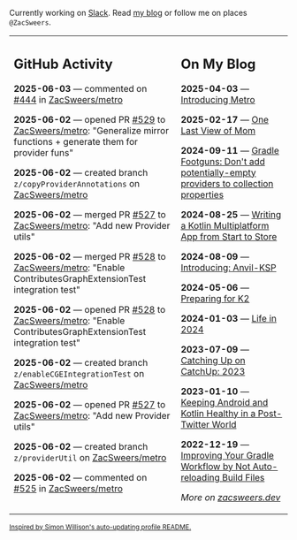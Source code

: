 Currently working on [Slack](https://slack.com/). Read [my blog](https://zacsweers.dev/) or follow me on places `@ZacSweers`.

<table><tr><td valign="top" width="60%">

## GitHub Activity
<!-- githubActivity starts -->
**2025-06-03** — commented on [#444](https://github.com/ZacSweers/metro/issues/444#issuecomment-2935470087) in [ZacSweers/metro](https://github.com/ZacSweers/metro)

**2025-06-02** — opened PR [#529](https://github.com/ZacSweers/metro/pull/529) to [ZacSweers/metro](https://github.com/ZacSweers/metro): "Generalize mirror functions + generate them for provider funs"

**2025-06-02** — created branch `z/copyProviderAnnotations` on [ZacSweers/metro](https://github.com/ZacSweers/metro)

**2025-06-02** — merged PR [#527](https://github.com/ZacSweers/metro/pull/527) to [ZacSweers/metro](https://github.com/ZacSweers/metro): "Add new Provider utils"

**2025-06-02** — merged PR [#528](https://github.com/ZacSweers/metro/pull/528) to [ZacSweers/metro](https://github.com/ZacSweers/metro): "Enable ContributesGraphExtensionTest integration test"

**2025-06-02** — opened PR [#528](https://github.com/ZacSweers/metro/pull/528) to [ZacSweers/metro](https://github.com/ZacSweers/metro): "Enable ContributesGraphExtensionTest integration test"

**2025-06-02** — created branch `z/enableCGEIntegrationTest` on [ZacSweers/metro](https://github.com/ZacSweers/metro)

**2025-06-02** — opened PR [#527](https://github.com/ZacSweers/metro/pull/527) to [ZacSweers/metro](https://github.com/ZacSweers/metro): "Add new Provider utils"

**2025-06-02** — created branch `z/providerUtil` on [ZacSweers/metro](https://github.com/ZacSweers/metro)

**2025-06-02** — commented on [#525](https://github.com/ZacSweers/metro/issues/525#issuecomment-2930125531) in [ZacSweers/metro](https://github.com/ZacSweers/metro)
<!-- githubActivity ends -->
</td><td valign="top" width="40%">

## On My Blog
<!-- blog starts -->
**2025-04-03** — [Introducing Metro](https://www.zacsweers.dev/introducing-metro/)

**2025-02-17** — [One Last View of Mom](https://www.zacsweers.dev/one-last-view-of-mom/)

**2024-09-11** — [Gradle Footguns: Don't add potentially-empty providers to collection properties](https://www.zacsweers.dev/gradle-footgun-adding-empty-providers-to-collection-properties/)

**2024-08-25** — [Writing a Kotlin Multiplatform App from Start to Store](https://www.zacsweers.dev/writing-a-kotlin-multiplatform-app-from-start-to-store/)

**2024-08-09** — [Introducing: Anvil-KSP](https://www.zacsweers.dev/introducing-anvil-ksp/)

**2024-05-06** — [Preparing for K2](https://www.zacsweers.dev/preparing-for-k2/)

**2024-01-03** — [Life in 2024](https://www.zacsweers.dev/life-in-2024/)

**2023-07-09** — [Catching Up on CatchUp: 2023](https://www.zacsweers.dev/catching-up-on-catchup-2023/)

**2023-01-10** — [Keeping Android and Kotlin Healthy in a Post-Twitter World](https://www.zacsweers.dev/keeping-android-healthy/)

**2022-12-19** — [Improving Your Gradle Workflow by Not Auto-reloading Build Files](https://www.zacsweers.dev/improving-your-workflow-by-not-auto-reloading-build-files/)
<!-- blog ends -->
_More on [zacsweers.dev](https://zacsweers.dev/)_
</td></tr></table>

<sub><a href="https://simonwillison.net/2020/Jul/10/self-updating-profile-readme/">Inspired by Simon Willison's auto-updating profile README.</a></sub>